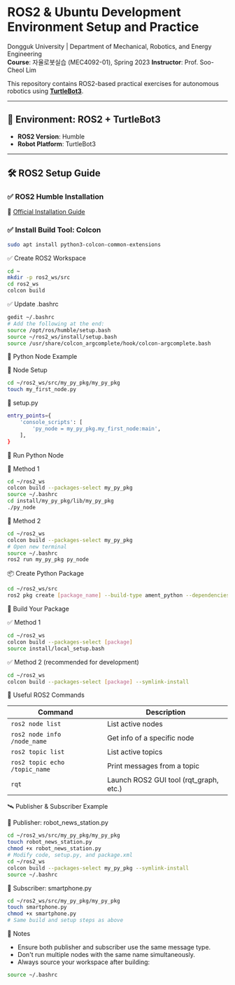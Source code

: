 # ROS2 & Ubuntu Development Environment Setup and Practice

Dongguk University | Department of Mechanical, Robotics, and Energy Engineering  
**Course**: 자율로봇실습 (MEC4092-01), Spring 2023
**Instructor**: Prof. Soo-Cheol Lim

This repository contains ROS2-based practical exercises for autonomous robotics using [**TurtleBot3**](https://emanual.robotis.com/docs/en/platform/turtlebot3/overview/).

---

## 🧱 Environment: ROS2 + TurtleBot3

- **ROS2 Version**: Humble
- **Robot Platform**: TurtleBot3

---

## 🛠️ ROS2 Setup Guide

### ✅ ROS2 Humble Installation
📄 [Official Installation Guide](https://docs.ros.org/en/humble/Installation/Ubuntu-Install-Debians.html)

### ✅ Install Build Tool: Colcon

```bash
sudo apt install python3-colcon-common-extensions
```

✅ Create ROS2 Workspace

```bash
cd ~
mkdir -p ros2_ws/src
cd ros2_ws
colcon build
```

✅ Update .bashrc

```bash
gedit ~/.bashrc
# Add the following at the end:
source /opt/ros/humble/setup.bash
source ~/ros2_ws/install/setup.bash
source /usr/share/colcon_argcomplete/hook/colcon-argcomplete.bash
```

🐍 Python Node Example

📁 Node Setup

```bash
cd ~/ros2_ws/src/my_py_pkg/my_py_pkg
touch my_first_node.py
```

🔧 setup.py

```bash
entry_points={
    'console_scripts': [
        'py_node = my_py_pkg.my_first_node:main',
    ],
}
```

🚀 Run Python Node

🔹 Method 1

```bash
cd ~/ros2_ws
colcon build --packages-select my_py_pkg
source ~/.bashrc
cd install/my_py_pkg/lib/my_py_pkg
./py_node
```

🔹 Method 2

```bash
cd ~/ros2_ws
colcon build --packages-select my_py_pkg
# Open new terminal
source ~/.bashrc
ros2 run my_py_pkg py_node
```

📦 Create Python Package

```bash
cd ~/ros2_ws/src
ros2 pkg create [package_name] --build-type ament_python --dependencies rclpy
```

🧪 Build Your Package

✅ Method 1

```bash
cd ~/ros2_ws
colcon build --packages-select [package]
source install/local_setup.bash
```

✅ Method 2 (recommended for development)

```bash
cd ~/ros2_ws
colcon build --packages-select [package] --symlink-install
```

🧰 Useful ROS2 Commands


| Command                       | Description                             |
| ----------------------------- | --------------------------------------- |
| `ros2 node list`              | List active nodes                       |
| `ros2 node info /node_name`   | Get info of a specific node             |
| `ros2 topic list`             | List active topics                      |
| `ros2 topic echo /topic_name` | Print messages from a topic             |
| `rqt`                         | Launch ROS2 GUI tool (rqt\_graph, etc.) |


🛰️ Publisher & Subscriber Example

📝 Publisher: robot_news_station.py

```bash
cd ~/ros2_ws/src/my_py_pkg/my_py_pkg
touch robot_news_station.py
chmod +x robot_news_station.py
# Modify code, setup.py, and package.xml
cd ~/ros2_ws
colcon build --packages-select my_py_pkg --symlink-install
source ~/.bashrc
```

📝 Subscriber: smartphone.py

```bash
cd ~/ros2_ws/src/my_py_pkg/my_py_pkg
touch smartphone.py
chmod +x smartphone.py
# Same build and setup steps as above
```


📎 Notes

- Ensure both publisher and subscriber use the same message type.
- Don't run multiple nodes with the same name simultaneously.
- Always source your workspace after building:

```bash
source ~/.bashrc
```


